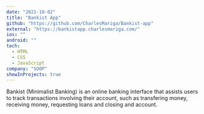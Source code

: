 ```yaml
---
date: "2021-10-02"
title: "Bankist App"
github: "https://github.com/CharlesMariga/Bankist-app"
external: "https://bankistapp.charlesmariga.com/"
ios: ""
android: ""
tech:
  - HTML
  - CSS
  - JavaScript
company: "SOOP"
showInProjects: true
---
```


Bankist (Minimalist Banking) is an online banking interface that assists users to track transactions involving their account, such as transfering money, receiving money, requesting loans and closing and account.
